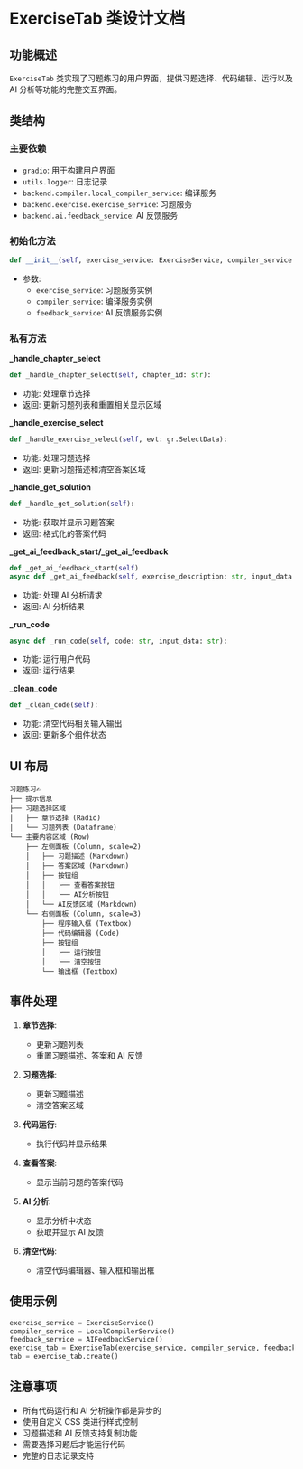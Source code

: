 # ExerciseTab 类设计文档

## 功能概述
`ExerciseTab` 类实现了习题练习的用户界面，提供习题选择、代码编辑、运行以及 AI 分析等功能的完整交互界面。

## 类结构
### 主要依赖
- `gradio`: 用于构建用户界面
- `utils.logger`: 日志记录
- `backend.compiler.local_compiler_service`: 编译服务
- `backend.exercise.exercise_service`: 习题服务
- `backend.ai.feedback_service`: AI 反馈服务

### 初始化方法
```python
def __init__(self, exercise_service: ExerciseService, compiler_service: LocalCompilerService, feedback_service: AIFeedbackService):
```
- 参数:
    - `exercise_service`: 习题服务实例
    - `compiler_service`: 编译服务实例
    - `feedback_service`: AI 反馈服务实例

### 私有方法
**_handle_chapter_select**
```python
def _handle_chapter_select(self, chapter_id: str):
```
- 功能: 处理章节选择
- 返回: 更新习题列表和重置相关显示区域

**_handle_exercise_select**
```python
def _handle_exercise_select(self, evt: gr.SelectData):
```
- 功能: 处理习题选择
- 返回: 更新习题描述和清空答案区域

**_handle_get_solution**
```python
def _handle_get_solution(self):
```
- 功能: 获取并显示习题答案
- 返回: 格式化的答案代码

**_get_ai_feedback_start/_get_ai_feedback**
```python
def _get_ai_feedback_start(self)
async def _get_ai_feedback(self, exercise_description: str, input_data: str, code: str, output: str)
```
- 功能: 处理 AI 分析请求
- 返回: AI 分析结果

**_run_code**
```python
async def _run_code(self, code: str, input_data: str):
```
- 功能: 运行用户代码
- 返回: 运行结果

**_clean_code**
```python
def _clean_code(self):
```
- 功能: 清空代码相关输入输出
- 返回: 更新多个组件状态

## UI 布局
```
习题练习✍️
├── 提示信息
├── 习题选择区域
│   ├── 章节选择 (Radio)
│   └── 习题列表 (Dataframe)
└── 主要内容区域 (Row)
    ├── 左侧面板 (Column, scale=2)
    │   ├── 习题描述 (Markdown)
    │   ├── 答案区域 (Markdown)
    │   ├── 按钮组
    │   │   ├── 查看答案按钮
    │   │   └── AI分析按钮
    │   └── AI反馈区域 (Markdown)
    └── 右侧面板 (Column, scale=3)
        ├── 程序输入框 (Textbox)
        ├── 代码编辑器 (Code)
        ├── 按钮组
        │   ├── 运行按钮
        │   └── 清空按钮
        └── 输出框 (Textbox)
```

## 事件处理
1. **章节选择**:
   - 更新习题列表
   - 重置习题描述、答案和 AI 反馈

2. **习题选择**:
   - 更新习题描述
   - 清空答案区域

3. **代码运行**:
   - 执行代码并显示结果

4. **查看答案**:
   - 显示当前习题的答案代码

5. **AI 分析**:
   - 显示分析中状态
   - 获取并显示 AI 反馈

6. **清空代码**:
   - 清空代码编辑器、输入框和输出框

## 使用示例
```python
exercise_service = ExerciseService()
compiler_service = LocalCompilerService()
feedback_service = AIFeedbackService()
exercise_tab = ExerciseTab(exercise_service, compiler_service, feedback_service)
tab = exercise_tab.create()
```

## 注意事项
- 所有代码运行和 AI 分析操作都是异步的
- 使用自定义 CSS 类进行样式控制
- 习题描述和 AI 反馈支持复制功能
- 需要选择习题后才能运行代码
- 完整的日志记录支持